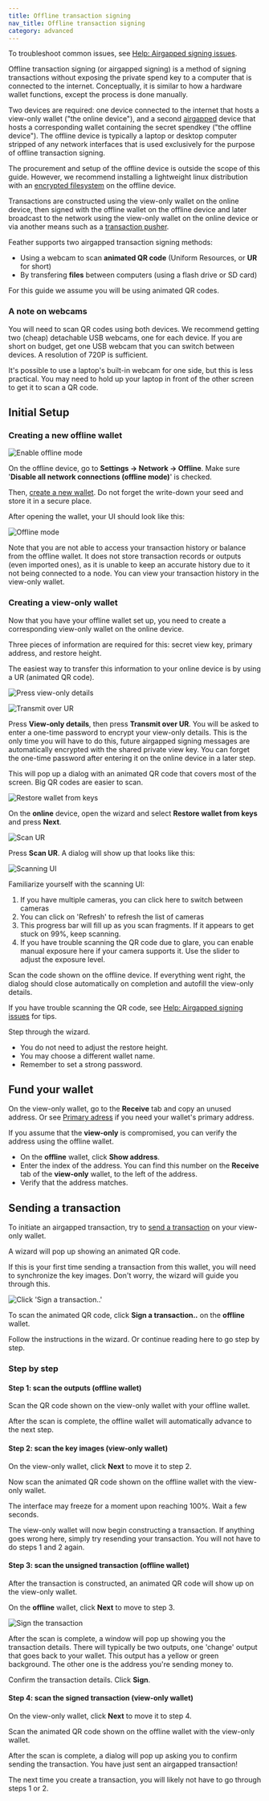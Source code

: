```yaml
---
title: Offline transaction signing
nav_title: Offline transaction signing
category: advanced
---
```


To troubleshoot common issues, see [Help: Airgapped signing issues](airgapped-signing-issues).

Offline transaction signing (or airgapped signing) is a method of signing transactions without exposing the private spend key to a computer that is connected to the internet. Conceptually, it is similar to how a hardware wallet functions, except the process is done manually.

Two devices are required: one device connected to the internet that hosts a view-only wallet ("the online device"), and a second [airgapped](https://en.wikipedia.org/wiki/Air_gap_%28networking%29) device that hosts a corresponding wallet containing the secret spendkey ("the offline device"). The offline device is typically a laptop or desktop computer stripped of any network interfaces that is used exclusively for the purpose of offline transaction signing.

The procurement and setup of the offline device is outside the scope of this guide. However, we recommend installing a lightweight linux distribution with an [encrypted filesystem](https://wiki.archlinux.org/title/Dm-crypt/Encrypting_an_entire_system) on the offline device.

Transactions are constructed using the view-only wallet on the online device, then signed with the offline wallet on the offline device and later broadcast to the network using the view-only wallet on the online device or via another means such as a [transaction pusher](https://xmrchain.net/rawtx).

Feather supports two airgapped transaction signing methods:

- Using a webcam to scan **animated QR code** (Uniform Resources, or **UR** for short)
- By transfering **files** between computers (using a flash drive or SD card) 

For this guide we assume you will be using animated QR codes.

### A note on webcams

You will need to scan QR codes using both devices. We recommend getting two (cheap) detachable USB webcams, one for each 
device. If you are short on budget, get one USB webcam that you can switch between devices. A resolution of 720P is sufficient.

It's possible to use a laptop's built-in webcam for one side, but this is less practical. You may need to hold up your laptop in front of the other screen to get it to scan a QR code.

## Initial Setup

### Creating a new offline wallet

![Enable offline mode](/static/files/airgap_offline_mode.png)

On the offline device, go to **Settings → Network → Offline**. Make sure '**Disable all network connections (offline mode)**' is checked.

Then, [create a new wallet](create-wallet). Do not forget the write-down your seed and store it in a secure place.

After opening the wallet, your UI should look like this: 

![Offline mode](/static/files/airgap_mode.png)

Note that you are not able to access your transaction history or balance from the offline wallet. It does not store 
transaction records or outputs (even imported ones), as it is unable to keep an accurate history due to it not being 
connected to a node. You can view your transaction history in the view-only wallet.

### Creating a view-only wallet

Now that you have your offline wallet set up, you need to create a corresponding view-only wallet on the online device.

Three pieces of information are required for this: secret view key, primary address, and restore height.

The easiest way to transfer this information to your online device is by using a UR (animated QR code).

![Press view-only details](/static/files/airgap_mode_viewonly.png)

![Transmit over UR](/static/files/airgap_transmit.png)

Press **View-only details**, then press **Transmit over UR**. You will be asked to enter a one-time password to encrypt your view-only details. This is the only time you will have to do this, future airgapped signing messages are automatically encrypted with the shared private view key. You can forget the one-time password after entering it on the online device in a later step.

This will pop up a dialog with an animated QR code that covers most of the screen. Big QR codes are easier to scan.

![Restore wallet from keys](/static/files/airgap_menu.png)

On the **online** device, open the wizard and select **Restore wallet from keys** and press **Next**.

![Scan UR](/static/files/airgap_restore.png)

Press **Scan UR**. A dialog will show up that looks like this:

![Scanning UI](/static/files/airgap_scan.png)

Familiarize yourself with the scanning UI:

1. If you have multiple cameras, you can click here to switch between cameras
2. You can click on 'Refresh' to refresh the list of cameras
3. This progress bar will fill up as you scan fragments. If it appears to get stuck on 99%, keep scanning.
4. If you have trouble scanning the QR code due to glare, you can enable manual exposure here if your camera supports it. Use the slider to adjust the exposure level.

Scan the code shown on the offline device. If everything went right, the dialog should close automatically on completion 
and autofill the view-only details.

If you have trouble scanning the QR code, see [Help: Airgapped signing issues](airgapped-signing-issues) for tips.

Step through the wizard. 

- You do not need to adjust the restore height.
- You may choose a different wallet name.
- Remember to set a strong password.

## Fund your wallet

On the view-only wallet, go to the **Receive** tab and copy an unused address. Or see [Primary adress](primary-address) if you need your wallet's primary address.

If you assume that the **view-only** is compromised, you can verify the address using the offline wallet.

- On the **offline** wallet, click **Show address**.
- Enter the index of the address. You can find this number on the **Receive** tab of the **view-only** wallet, to the left of the address.
- Verify that the address matches.

## Sending a transaction

To initiate an airgapped transaction, try to [send a transaction](send-transaction) on your view-only wallet.

A wizard will pop up showing an animated QR code.

If this is your first time sending a transaction from this wallet, you will need to synchronize the key images. Don't 
worry, the wizard will guide you through this.

![Click 'Sign a transaction..'](/static/files/airgap_mode_sign.png)

To scan the animated QR code, click **Sign a transaction..** on the **offline** wallet.

Follow the instructions in the wizard. Or continue reading here to go step by step.

### Step by step

#### Step 1: scan the outputs (offline wallet)

Scan the QR code shown on the view-only wallet with your offline wallet.

After the scan is complete, the offline wallet will automatically advance to the next step.

#### Step 2: scan the key images (view-only wallet)

On the view-only wallet, click **Next** to move it to step 2.

Now scan the animated QR code shown on the offline wallet with the view-only wallet.

The interface may freeze for a moment upon reaching 100%. Wait a few seconds.

The view-only wallet will now begin constructing a transaction. If anything goes wrong here, simply try resending your 
transaction. You will not have to do steps 1 and 2 again.

#### Step 3: scan the unsigned transaction (offline wallet)

After the transaction is constructed, an animated QR code will show up on the view-only wallet.

On the **offline** wallet, click **Next** to move to step 3.

![Sign the transaction](/static/files/airgap_sign.png)

After the scan is complete, a window will pop up showing you the transaction details. There will typically be two outputs,
one 'change' output that goes back to your wallet. This output has a yellow or green background. The other one is the 
address you're sending money to.

Confirm the transaction details. Click **Sign**.

#### Step 4: scan the signed transaction (view-only wallet)

On the view-only wallet, click **Next** to move it to step 4.

Scan the animated QR code shown on the offline wallet with the view-only wallet.

After the scan is complete, a dialog will pop up asking you to confirm sending the transaction. You have just sent an airgapped transaction!

The next time you create a transaction, you will likely not have to go through steps 1 or 2.
